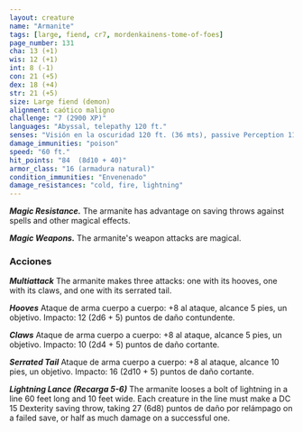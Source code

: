 ```yaml
---
layout: creature
name: "Armanite"
tags: [large, fiend, cr7, mordenkainens-tome-of-foes]
page_number: 131
cha: 13 (+1)
wis: 12 (+1)
int: 8 (-1)
con: 21 (+5)
dex: 18 (+4)
str: 21 (+5)
size: Large fiend (demon)
alignment: caótico maligno
challenge: "7 (2900 XP)"
languages: "Abyssal, telepathy 120 ft."
senses: "Visión en la oscuridad 120 ft. (36 mts), passive Perception 11"
damage_immunities: "poison"
speed: "60 ft."
hit_points: "84  (8d10 + 40)"
armor_class: "16 (armadura natural)"
condition_immunities: "Envenenado"
damage_resistances: "cold, fire, lightning"
---
```


***Magic Resistance.*** The armanite has advantage on saving throws against spells and other magical effects.

***Magic Weapons.*** The armanite's weapon attacks are magical.

### Acciones

***Multiattack*** The armanite makes three attacks: one with its hooves, one with its claws, and one with its serrated tail.

***Hooves*** Ataque de arma cuerpo a cuerpo: +8 al ataque, alcance 5 pies, un objetivo. Impacto: 12 (2d6 + 5) puntos de daño contundente.

***Claws*** Ataque de arma cuerpo a cuerpo: +8 al ataque, alcance 5 pies, un objetivo. Impacto: 10 (2d4 + 5) puntos de daño cortante.

***Serrated Tail*** Ataque de arma cuerpo a cuerpo: +8 al ataque, alcance 10 pies, un objetivo. Impacto: 16 (2d10 + 5) puntos de daño cortante.

***Lightning Lance (Recarga 5-6)*** The armanite looses a bolt of lightning in a line 60 feet long and 10 feet wide. Each creature in the line must make a DC 15 Dexterity saving throw, taking 27 (6d8) puntos de daño por relámpago on a failed save, or half as much damage on a successful one.